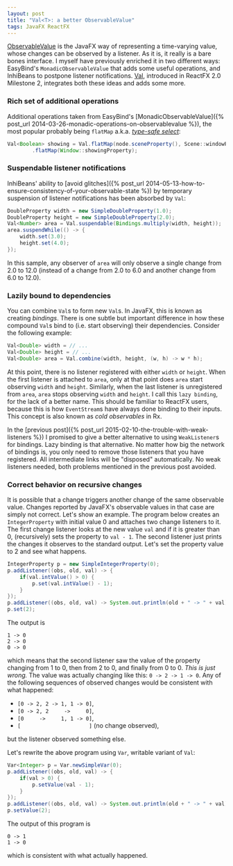 ```yaml
---
layout: post
title: "Val<T>: a better ObservableValue"
tags: JavaFX ReactFX
---
```


[ObservableValue](http://docs.oracle.com/javase/8/javafx/api/javafx/beans/value/ObservableValue.html) is the JavaFX way of representing a time-varying value, whose changes can be observed by a listener. As it is, it really is a bare bones interface. I myself have previously enriched it in two different ways: EasyBind's `MonadicObservableValue` that adds some useful operations, and InhiBeans to postpone listener notifications. [Val](http://www.reactfx.org/javadoc/2.0-M2/org/reactfx/value/Val.html), introduced in ReactFX 2.0 Milestone 2, integrates both these ideas and adds some more.


### Rich set of additional operations

Additional operations taken from EasyBind's [MonadicObservableValue]({% post_url 2014-03-26-monadic-operations-on-observablevalue %}), the most popular probably being `flatMap` a.k.a. [_type-safe select_](https://javafx-jira.kenai.com/browse/RT-35923):

```java
Val<Boolean> showing = Val.flatMap(node.sceneProperty(), Scene::windowProperty)
        .flatMap(Window::showingProperty);
```


### Suspendable listener notifications

InhiBeans' ability to [avoid glitches]({% post_url 2014-05-13-how-to-ensure-consistency-of-your-observable-state %}) by temporary suspension of listener notifications has been absorbed by `Val`:

```java
DoubleProperty width = new SimpleDoubleProperty(1.0);
DoubleProperty height = new SimpleDoubleProperty(2.0);
Val<Number> area = Val.suspendable(Bindings.multiply(width, height));
area.suspendWhile(() -> {
    width.set(3.0);
    height.set(4.0);
});
```

In this sample, any observer of `area` will only observe a single change from 2.0 to 12.0 (instead of a change from 2.0 to 6.0 and another change from 6.0 to 12.0).


### Lazily bound to dependencies

You can combine `Val`s to form new `Val`s. In JavaFX, this is known as creating _bindings_. There is one subtle but important difference in how these compound `Val`s bind to (i.e. start observing) their dependencies. Consider the following example:

```java
Val<Double> width = // ...
Val<Double> height = // ...
Val<Double> area = Val.combine(width, height, (w, h) -> w * h);
```

At this point, there is no listener registered with either `width` or `height`. When the first listener is attached to `area`, only at that point does `area` start observing `width` and `height`. Similarly, when the last listener is unregistered from `area`, `area` stops observing `width` and `height`. I call this `lazy binding`, for the lack of a better name. This should be familiar to ReactFX users, because this is how `EventStream`s have always done binding to their inputs. This concept is also known as _cold observables_ in Rx.

In the [previous post]({% post_url 2015-02-10-the-trouble-with-weak-listeners %}) I promised to give a better alternative to using `WeakListener`s for bindings. Lazy binding is that alternative. No matter how big the network of bindings is, you only need to remove those listeners that you have registered. All intermediate links will be "disposed" automatically. No weak listeners needed, both problems mentioned in the previous post avoided.


### Correct behavior on recursive changes

It is possible that a change triggers another change of the same observable value. Changes reported by JavaFX's observable values in that case are simply not correct. Let's show an example. The program below creates an `IntegerProperty` with initial value 0 and attaches two change listeners to it. The first change listener looks at the new value `val` and if it is greater than 0, (recursively) sets the property to `val - 1`. The second listener just prints the changes it observes to the standard output. Let's set the property value to 2 and see what happens.

```java
IntegerProperty p = new SimpleIntegerProperty(0);
p.addListener((obs, old, val) -> {
    if(val.intValue() > 0) {
        p.set(val.intValue() - 1);
    }
});
p.addListener((obs, old, val) -> System.out.println(old + " -> " + val));
p.set(2);
```

The output is

```
1 -> 0
2 -> 0
0 -> 0
```

which means that the second listener saw the value of the property changing from 1 to 0, then from 2 to 0, and finally from 0 to 0. _This is just wrong._ The value was actually changing like this: `0 -> 2 -> 1 -> 0`. Any of the following sequences of observed changes would be consistent with what happened:

* `[0 -> 2, 2 -> 1, 1 -> 0]`,
* `[0 -> 2, 2     ->     0]`,
* `[0     ->     1, 1 -> 0]`,
* `[                      ]` (no change observed),

but the listener observed something else.

Let's rewrite the above program using `Var`, writable variant of `Val`:

```java
Var<Integer> p = Var.newSimpleVar(0);
p.addListener((obs, old, val) -> {
    if(val > 0) {
        p.setValue(val - 1);
    }
});
p.addListener((obs, old, val) -> System.out.println(old + " -> " + val));
p.setValue(2);
```

The output of this program is

```
0 -> 1
1 -> 0
```

which is consistent with what actually happened.
